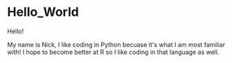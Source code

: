 # Hello_World

Hello!

My name is Nick, I like coding in Python becuase it's what I am most familiar with! I hope to become better at R so I like coding in that language as well.
